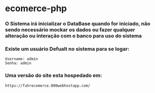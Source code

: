 # ecomerce-php
### O Sistema irá inicializar o DataBase quando for iniciado, não sendo necessário mockar os dados ou fazer qualquer alteração ou interação com o banco para uso do sistema

### Existe um usuário Defualt no sistema para se logar:<br>
```
Username: admin
Senha: admin
```
### Uma versão do site esta hospedado em:
```
https://fuhrecomerce.000webhostapp.com/
```